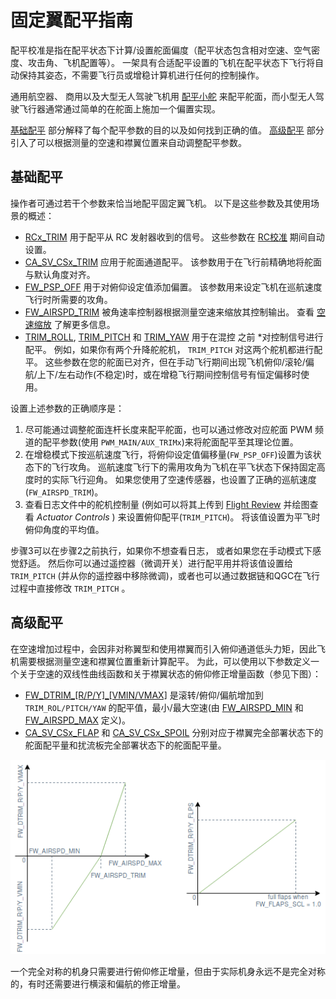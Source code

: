 # 固定翼配平指南

配平校准是指在配平状态下计算/设置舵面偏度（配平状态包含相对空速、空气密度、攻击角、飞机配置等）。 一架具有合适配平设置的飞机在配平状态下飞行将自动保持其姿态，不需要飞行员或增稳计算机进行任何的控制操作。

通用航空器、 商用以及大型无人驾驶飞机用 [配平小舵](https://en.wikipedia.org/wiki/Trim_tab) 来配平舵面，而小型无人驾驶飞行器通常通过简单的在舵面上施加一个偏置实现。

[基础配平](#basic-trimming) 部分解释了每个配平参数的目的以及如何找到正确的值。 [高级配平](#advanced-trimming) 部分引入了可以根据测量的空速和襟翼位置来自动调整配平参数。

## 基础配平

操作者可通过若干个参数来恰当地配平固定翼飞机。 以下是这些参数及其使用场景的概述：

- [RCx_TRIM](../advanced_config/parameter_reference.md#RC1_TRIM) 用于配平从 RC 发射器收到的信号。 这些参数在 [RC校准](../config/radio.md) 期间自动设置。
- [CA_SV_CSx_TRIM](../advanced_config/parameter_reference.md#CA_SV_CS0_TRIM) 应用于舵面通道配平。 该参数用于在飞行前精确地将舵面与默认角度对齐。
- [FW_PSP_OFF](../advanced_config/parameter_reference.md#FW_PSP_OFF) 用于对俯仰设定值添加偏置。 该参数用来设定飞机在巡航速度飞行时所需要的攻角。
- [FW_AIRSPD_TRIM](../advanced_config/parameter_reference.md#FW_AIRSPD_TRIM) 被角速率控制器根据测量空速来缩放其控制输出。 查看 [空速缩放](../flight_stack/controller_diagrams.md#airspeed-scaling) 了解更多信息。
- [TRIM_ROLL](../advanced_config/parameter_reference.md#TRIM_ROLL), [TRIM_PITCH](../advanced_config/parameter_reference.md#TRIM_PITCH) 和 [TRIM_YAW](../advanced_config/parameter_reference.md#TRIM_YAW) 用于在混控</em> 之前 *对控制信号进行配平。 例如，如果你有两个升降舵舵机， `TRIM_PITCH` 对这两个舵机都进行配平。 这些参数在您的舵面已对齐，但在手动飞行期间出现飞机俯仰/滚轮/偏航/上下/左右动作(不稳定)时，或在增稳飞行期间控制信号有恒定偏移时使用。</p></li> </ul>

设置上述参数的正确顺序是：

1. 尽可能通过调整舵面连杆长度来配平舵面，也可以通过修改对应舵面 PWM 频道的配平参数(使用 `PWM_MAIN/AUX_TRIMx`)来将舵面配平至其理论位置。
1. 在增稳模式下按巡航速度飞行，将俯仰设定值偏移量(`FW_PSP_OFF`)设置为该状态下的飞行攻角。 巡航速度飞行下的需用攻角为飞机在平飞状态下保持固定高度时的实际飞行迎角。 如果您使用了空速传感器，也设置了正确的巡航速度(`FW_AIRSPD_TRIM`)。
1. 查看日志文件中的舵机控制量 (例如可以将其上传到 [Flight Review](https://logs.px4.io) 并绘图查看 *Actuator Controls* ) 来设置俯仰配平(`TRIM_PITCH`)。 将该值设置为平飞时俯仰角度的平均值。

步骤3可以在步骤2之前执行，如果你不想查看日志， 或者如果您在手动模式下感觉舒适。 然后你可以通过遥控器（微调开关）进行配平用并将该值设置给 `TRIM_PITCH` (并从你的遥控器中移除微调)，或者也可以通过数据链和QGC在飞行过程中直接修改 `TRIM_PITCH` 。

## 高级配平

在空速增加过程中，会因非对称翼型和使用襟翼而引入俯仰通道低头力矩，因此飞机需要根据测量空速和襟翼位置重新计算配平。 为此，可以使用以下参数定义一个关于空速的双线性曲线函数和关于襟翼状态的俯仰修正增量函数（参见下图）：

- [FW\_DTRIM\_\[R/P/Y\]_\[VMIN/VMAX\]](../advanced_config/parameter_reference.md#FW_DTRIM_R_VMIN) 是滚转/俯仰/偏航增加到 `TRIM_ROL/PITCH/YAW` 的配平值，最小/最大空速(由 [FW_AIRSPD_MIN](../advanced_config/parameter_reference.md#FW_AIRSPD_MIN) 和 [FW_AIRSPD_MAX](../advanced_config/parameter_reference.md#FW_AIRSPD_MAX) 定义)。
- [CA_SV_CSx_FLAP](../advanced_config/parameter_reference.md#CA_SV_CS0_FLAP) 和 [CA_SV_CSx_SPOIL](../advanced_config/parameter_reference.md#CA_SV_CS0_SPOIL) 分别对应于襟翼完全部署状态下的舵面配平量和扰流板完全部署状态下的舵面配平量。

![Dtrim Curve](../../assets/config/fw/fixedwing_dtrim.png) <!-- The drawing is on draw.io: https://drive.google.com/file/d/15AbscUF1kRdWMh8ONcCRu6QBwGbqVGfl/view?usp=sharing
Request access from dev team. -->

一个完全对称的机身只需要进行俯仰修正增量，但由于实际机身永远不是完全对称的，有时还需要进行横滚和偏航的修正增量。 
